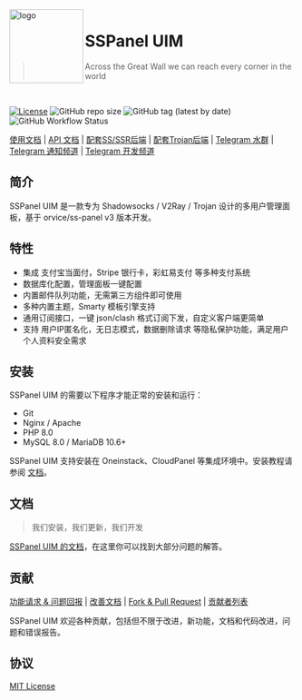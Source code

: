 <img src="https://raw.githubusercontent.com/Anankke/SSPanel-Uim/dev/public/images/uim-logo-round.png" alt="logo" width="130" height="130" align="left" />

<h1>SSPanel UIM</h1>

> Across the Great Wall we can reach every corner in the world

<br/>

[![License](https://img.shields.io/github/license/Anankke/SSPanel-Uim?style=flat-square)](https://github.com/Anankke/SSPanel-Uim/blob/dev/LICENSE)
![GitHub repo size](https://img.shields.io/github/repo-size/anankke/sspanel-uim?style=flat-square&color=328657)
![GitHub tag (latest by date)](https://img.shields.io/github/v/tag/Anankke/SSPanel-Uim?style=flat-square)
![GitHub Workflow Status](https://img.shields.io/github/workflow/status/Anankke/SSPanel-Uim/Lint%20code?label=lint&style=flat-square)


[使用文档](https://wiki.sspanel.org) | [API 文档](https://github.com/sspanel-uim/API-documents) | [配套SS/SSR后端](https://github.com/sspanel-uim/shadowsocks-mod) | [配套Trojan后端](https://github.com/sspanel-uim/TrojanX) | [Telegram 水群](https://t.me/ssunion) | [Telegram 通知频道](https://t.me/sspanel_uim) | [Telegram 开发频道](https://t.me/sspanel_uim_dev)

## 简介

SSPanel UIM 是一款专为 Shadowsocks / V2Ray / Trojan 设计的多用户管理面板，基于 orvice/ss-panel v3 版本开发。

## 特性

- 集成 支付宝当面付，Stripe 银行卡，彩虹易支付 等多种支付系统
- 数据库化配置，管理面板一键配置
- 内置邮件队列功能，无需第三方组件即可使用
- 多种内置主题，Smarty 模板引擎支持
- 通用订阅接口，一键 json/clash 格式订阅下发，自定义客户端更简单
- 支持 用户IP匿名化，无日志模式，数据删除请求 等隐私保护功能，满足用户个人资料安全需求

## 安装

SSPanel UIM 的需要以下程序才能正常的安装和运行：

- Git
- Nginx / Apache
- PHP 8.0
- MySQL 8.0 / MariaDB 10.6+

SSPanel UIM 支持安装在 Oneinstack、CloudPanel 等集成环境中。安装教程请参阅 [文档](https://wiki.sspanel.org)。

## 文档

> 我们安装，我们更新，我们开发

[SSPanel UIM 的文档](https://wiki.sspanel.org)，在这里你可以找到大部分问题的解答。

## 贡献

[功能请求 & 问题回报](https://github.com/Anankke/SSPanel-Uim/issues/new) | [改善文档](https://github.com/sspanel-uim/Wiki) | [Fork & Pull Request](https://github.com/Anankke/SSPanel-Uim/fork) | [贡献者列表](https://wiki.sspanel.org/#/contributors)

SSPanel UIM 欢迎各种贡献，包括但不限于改进，新功能，文档和代码改进，问题和错误报告。

## 协议

[MIT License](https://github.com/Anankke/SSPanel-Uim/blob/dev/LICENSE)
